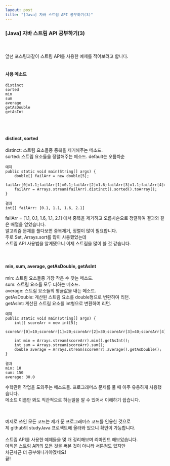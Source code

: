 ```yaml
---
layout: post
title: "[Java] 자바 스트림 API 공부하기(3)"
---
```

### [Java] 자바 스트림 API 공부하기(3)
<br><br>
앞선 포스팅과같이 스트림 API를 사용한 예제를 적어보려고 합니다.<br>
<br>
#### 사용 메소드
```
distinct
sorted
min
sum
average
getAsDouble
getAsInt
```
<br><br>
#### distinct, sorted
distinct: 스트림 요소들중 중복을 제거해주는 메소드.<br>
sorted: 스트림 요소들을 정렬해주는 메소드. default는 오름차순<br>
```
예제
public static void main(String[] args) {
	double[] failArr = new double[5];
	failArr[0]=1.1;failArr[1]=0.1;failArr[2]=1.6;failArr[3]=1.1;failArr[4]=2.1;
	failArr = Arrays.stream(failArr).distinct().sorted().toArray();
}
```
```
결과
int[] failArr: [0.1, 1.1, 1.6, 2.1]
```
failArr = [1.1, 0.1, 1.6, 1.1, 2.1] 에서 중복을 제거하고 오름차순으로 정렬하여 결과와 같은 배열을 얻었습니다.<br>
알고리즘 문제를 풀다보면 중복제거, 정렬이 많이 필요합니다.<br>
주로 Set, Arrays.sort를 많이 사용했었는데<br>
스트림 API 사용법을 알게됐으니 이제 스트림을 많이 쓸 것 같습니다.<br>
<br><br>

#### min, sum, average, getAsDouble, getAsInt
min: 스트림 요소들중 가장 작은 수 찾는 메소드.<br>
sum: 스트림 요소들 모두 더하는 메소드.<br>
average: 스트림 요소들의 평균값을 내는 메소드.<br>
getAsDouble: 계산된 스트림 요소를 double형으로 변환하여 리턴.<br>
getAsInt: 계산된 스트림 요소를 int형으로 변환하여 리턴.<br>
```
예제
public static void main(String[] args) {
	int[] scoreArr = new int[5];
	scoreArr[0]=10;scoreArr[1]=20;scoreArr[2]=30;scoreArr[3]=40;scoreArr[4]=50;
	
	int min = Arrays.stream(scoreArr).min().getAsInt();
	int sum = Arrays.stream(scoreArr).sum();
	double average = Arrays.stream(scoreArr).average().getAsDouble();
}
```
```
결과
min: 10
sum: 150
average: 30.0
```
수학관련 작업을 도와주는 메소드들. 프로그래머스 문제를 풀 때 아주 유용하게 사용했습니다.<br>
메소드 이름만 봐도 직관적으로 하는일을 알 수 있어서 이해하기 쉽습니다.<br>

<br><br>
예제로 쓰인 모든 코드는 제가 푼 프로그래머스 코드를 인용한 것으로<br>
제 github의 studyJava 프로젝트에 올라와 있으니 확인이 가능합니다.<br><br>
스트림 API를 사용한 예제들을 몇 개 정리해보며 리마인드 해보았습니다.<br>
아직은 스트림 API의 모든 것을 써본 것이 아니라 서툰점도 있지만<br>
차근차근 더 공부해나가야겠네요!<br>
끝!